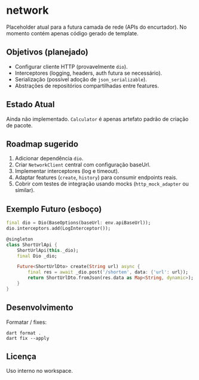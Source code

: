 # network

Placeholder atual para a futura camada de rede (APIs do encurtador). No momento contém apenas código gerado de template.

## Objetivos (planejado)

- Configurar cliente HTTP (provavelmente `dio`).
- Interceptores (logging, headers, auth futura se necessário).
- Serialização (possível adoção de `json_serializable`).
- Abstrações de repositórios compartilhadas entre features.

## Estado Atual

Ainda não implementado. `Calculator` é apenas artefato padrão de criação de pacote.

## Roadmap sugerido

1. Adicionar dependência `dio`.
2. Criar `NetworkClient` central com configuração baseUrl.
3. Implementar interceptores (log e timeout).
4. Adaptar features (`create`, `history`) para consumir endpoints reais.
5. Cobrir com testes de integração usando mocks (`http_mock_adapter` ou similar).

## Exemplo Futuro (esboço)

```dart
final dio = Dio(BaseOptions(baseUrl: env.apiBaseUrl));
dio.interceptors.add(LogInterceptor());

@singleton
class ShortUrlApi {
	ShortUrlApi(this._dio);
	final Dio _dio;

	Future<ShortUrlDto> create(String url) async {
		final res = await _dio.post('/shorten', data: {'url': url});
		return ShortUrlDto.fromJson(res.data as Map<String, dynamic>);
	}
}
```

## Desenvolvimento

Formatar / fixes:
```
dart format .
dart fix --apply
```

## Licença

Uso interno no workspace.

